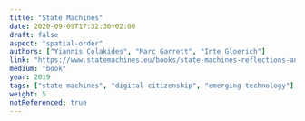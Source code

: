 ```yaml
---
title: "State Machines"
date: 2020-09-09T17:32:36+02:00
draft: false
aspect: "spatial-order"
authors: ["Yiannis Colakides", "Marc Garrett", "Inte Gloerich"]
link: "https://www.statemachines.eu/books/state-machines-reflections-and-actions-at-the-edge-of-digital-citizenship-finance-and-art"
medium: "book"
year: 2019
tags: ["state machines", "digital citizenship", "emerging technology"]
weight: 5
notReferenced: true
---
```

